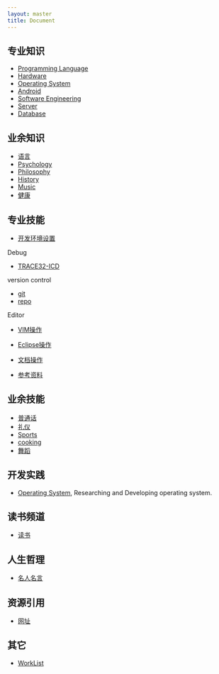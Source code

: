 ```yaml
---
layout: master
title: Document
---
```


## 专业知识

* [Programming Language](knowledge/professional/programming)
* [Hardware](knowledge/professional/hardware)
* [Operating System](knowledge/professional/os)
* [Android](knowledge/professional/android)
* [Software Engineering](knowledge/professional/softwareengineer)
* [Server](knowledge/professional/server)
* [Database](knowledge/professional/database)

## 业余知识

* [语言](knowledge/others/language)
* [Psychology](knowledge/others/psychology)
* [Philosophy](knowledge/others/philosophy)
* [History](knowledge/others/history)
* [Music](knowledge/others/music)
* [健康](knowledge/others/health)

## 专业技能

* [开发环境设置](skill/professional/environment)

Debug

* [TRACE32-ICD](skill/professional/TRACE32-ICD.html)

version control

* [git](skill/professional/git.html)
* [repo](skill/professional/repo.html)

Editor

* [VIM操作](skill/professional/vim.html)
* [Eclipse操作](skill/professional/eclipse.html)
* [文档操作](skill/professional/document.html)

* [参考资料](skill/professional/reference.html)

## 业余技能

* [普通话](skill/others/mandarin)
* [礼仪](skill/others/etiquette)
* [Sports](skill/others/sports)
* [cooking](skill/others/cooking)
* [舞蹈](skill/others/dance)

## 开发实践

* [Operating System](knowledge/professional/os), Researching and Developing operating system.

## 读书频道

* [读书](reading)

## 人生哲理

* [名人名言](sayings)

## 资源引用

* [网址](resources/website.html)

## 其它

* [WorkList](others/worklist.html)

